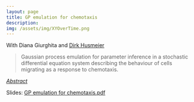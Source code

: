 ```yaml
---
layout: page
title: GP emulation for chemotaxis
description: 
img: /assets/img/XYOverTime.png
---
```


<script type="text/javascript">
 function showhide(id) {
    var e = document.getElementById(id);
    e.style.display = (e.style.display == 'block') ? 'none' : 'block';
 }
</script>
   
With Diana Giurghita and [Dirk Husmeier](https://www.gla.ac.uk/schools/mathematicsstatistics/staff/dirkhusmeier/)

> Gaussian process emulation for parameter inference in a stochastic differential equation system describing the behaviour of cells migrating as a response to chemotaxis.

<i class="fa fa-sticky-note" aria-hidden="true"></i> <a href="javascript:showhide('pcp')">_Abstract_</a>
<div id="pcp" style="display:none;">
<p>  <div style="font-size:0.85em; text-align: justify;"> An emulation-based method for inference of 10 parameters of the stochastic differential equation (SDE) system describing the behaviour of cells migrating as a response to chemotaxis is developed. The proposed emulator employs Gaussian process (GP) regression for each parameter separately (multivariate output GP regression is left for further research). Hyperparameters of each GP are estimated with maximum likelihood based on a training set of 1000 points generated from a Sobol sequence. The choice of the optimal (in the sense of minimising RMSE) kernel function for each regression is made based on the out-of-sample performance on the test set of 100 points generated from a Latin hypercube. Efficient feature extraction is crucial for the performance of any regression model and is particularly challenging in this case due to the high-dimensional output of the SDE simulator. The lack of alignment between the output points on the membrane over time and time-varying dimensions of the data pose additional difficulties. To detect potentially relevant features an extensive exploration was performed, separately for Model 3 (including signals unobserved in laboratory experiments) and the Additional Challenge (based on observed measurements only). The resulting insights suggest the importance of allowing for scale, translation and rotation invariance of potential measures. Hence, PCA based on Fourier transforms of the signals and cell contours is implemented leading to the extraction of several resulting features. In addition, the time series of ratios of cell area to its perimeter is investigated and the label of a model best fitting to this series taken as an explanatory variable. In total 56 and 31 variables are considered for Model 3 and the Additional Challenge, respectively.</div> </p>
</div>

<i class="fa fa-download fa-ld" aria-hidden="true"></i> Slides: <a class="page-link" href="{{ '/research/A.Borowska - GP emulation for chemotaxis.pdf' | prepend: site.baseurl | prepend: site.url }}">GP emulation for chemotaxis.pdf</a>